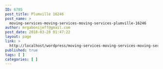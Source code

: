 ```yaml
---
ID: 6705
post_title: Plumville 16246
post_name: >
  moving-services-moving-services-moving-services-plumville-16246
author: mrgabonijeff@gmail.com
post_date: 2018-03-28 01:47:22
layout: page
link: >
  http://localhost/wordpress/moving-services-moving-services-moving-services-plumville-16246/
published: true
tags: [ ]
categories: [ ]
---
```

